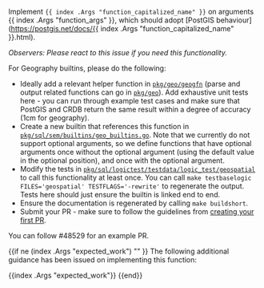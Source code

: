 Implement `{{ index .Args "function_capitalized_name" }}` on arguments {{ index .Args "function_args" }}, which should adopt [PostGIS behaviour](https://postgis.net/docs/{{ index .Args "function_capitalized_name" }}.html).

_Observers: Please react to this issue if you need this functionality._

For Geography builtins, please do the following:
* Ideally add a relevant helper function in [`pkg/geo/geogfn`](https://github.com/cockroachdb/cockroach/tree/master/pkg/geo/geogfn) (parse and output related functions can go in [`pkg/geo`](https://github.com/cockroachdb/cockroach/tree/master/pkg/geo)). Add exhaustive unit tests here - you can run through example test cases and make sure that PostGIS and CRDB return the same result within a degree of accuracy (1cm for geography).
* Create a new builtin that references this function in [`pkg/sql/sem/builtins/geo_builtins.go`](https://github.com/cockroachdb/cockroach/blob/master/pkg/sql/sem/builtins/geo_builtins.go). Note that we currently do not support optional arguments, so we define functions that have optional arguments once without the optional argument (using the default value in the optional position), and once with the optional argument.
* Modify the tests in [`pkg/sql/logictest/testdata/logic_test/geospatial`](https://github.com/cockroachdb/cockroach/blob/master/pkg/sql/logictest/testdata/logic_test/geospatial) to call this functionality at least once. You can call `make testbaselogic FILES='geospatial' TESTFLAGS='-rewrite'` to regenerate the output. Tests here should just ensure the builtin is linked end to end.
* Ensure the documentation is regenerated by calling `make buildshort`.
* Submit your PR - make sure to follow the guidelines from [creating your first PR](https://wiki.crdb.io/wiki/spaces/CRDB/pages/181633464/Your+first+CockroachDB+PR]).

You can follow #48529 for an example PR.

{{if ne (index .Args "expected_work") "" }}
The following additional guidance has been issued on implementing this function:

{{index .Args "expected_work"}}
{{end}}

